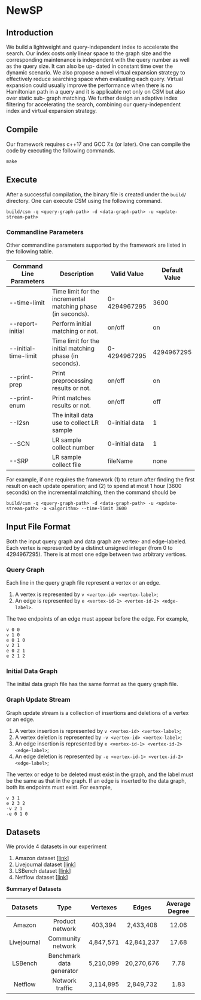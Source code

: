 # NewSP
## Introduction

We build a lightweight and query-independent index to accelerate the search. Our index costs only linear space to the graph size and the corresponding maintenance is independent with the query number as well as the query size. It can also be up- dated in constant time over the dynamic scenario. We also propose a novel virtual expansion strategy to effectively reduce searching space when evaluating each query. Virtual expansion could usually improve the performance when there is no Hamiltonian path in a query and it is applicable not only on CSM but also over static sub- graph matching. We further design an adaptive index filtering for accelerating the search, combining our query-independent index and virtual expansion strategy.

## Compile

Our framework requires c++17 and GCC 7.x (or later). One can compile the code by executing the following commands. 

```shell
make
```

## Execute

After a successful compilation, the binary file is created under the `build/` directory. One can execute CSM using the following command.

```shell
build/csm -q <query-graph-path> -d <data-graph-path> -u <update-stream-path> 
```


### Commandline Parameters

Other commandline parameters supported by the framework are listed in the following table.

| Command Line Parameters | Description                                                     | Valid Value      | Default Value |
|-------------------------|-----------------------------------------------------------------|------------------|---------------|
| --time-limit            | Time limit for the incremental matching phase (in seconds).     | 0-4294967295     | 3600          |
| --report-initial        | Perform initial matching or not.                                | on/off           | on            |
| --initial-time-limit    | Time limit for the initial matching phase (in seconds).         | 0-4294967295     | 4294967295    |
| --print-prep            | Print preprocessing results or not.                             | on/off           | on            |
| --print-enum            | Print matches results or not.                                   | on/off           | off           |
| --I2sn                  | The initail data use to collect LR sample                       | 0-initial data   | 1             |
| --SCN                   | LR sample collect number                                        | 0-initial data   | 1             |
| --SRP                   | LR sample collect file                                          | fileName         | none          |

For example, if one requires the framework (1) to return after finding the first result on each update operation; and (2) to spend at most 1 hour (3600 seconds) on the incremental matching, then the command should be

```shell
build/csm -q <query-graph-path> -d <data-graph-path> -u <update-stream-path> -a <algorithm> --time-limit 3600
```

## Input File Format
Both the input query graph and data graph are vertex- and edge-labeled. Each vertex is represented by a distinct unsigned integer (from 0 to 4294967295). There is at most one edge between two arbitrary vertices. 

### Query Graph

Each line in the query graph file represent a vertex or an edge.

1. A vertex is represented by `v <vertex-id> <vertex-label>`;
2. An edge is represented by `e <vertex-id-1> <vertex-id-2> <edge-label>`.

The two endpoints of an edge must appear before the edge. For example, 

```
v 0 0
v 1 0
e 0 1 0
v 2 1
e 0 2 1
e 2 1 2
```

### Initial Data Graph

The initial data graph file has the same format as the query graph file.

### Graph Update Stream

Graph update stream is a collection of insertions and deletions of a vertex or an edge.

1. A vertex insertion is represented by `v <vertex-id> <vertex-label>`;
2. A vertex deletion is represented by `-v <vertex-id> <vertex-label>`;
3. An edge insertion is represented by `e <vertex-id-1> <vertex-id-2> <edge-label>`;
4. An edge deletion is represented by `-e <vertex-id-1> <vertex-id-2> <edge-label>`;

The vertex or edge to be deleted must exist in the graph, and the label must be the same as that in the graph. If an edge is inserted to the data graph, both its endpoints must exist. For example,

```
v 3 1
e 2 3 2
-v 2 1
-e 0 1 0
```

##  Datasets

We provide 4 datasets in our experiment 

1. Amazon dataset        [[link](https://snap.stanford.edu/data/com-Amazon.html)]
2. Livejournal dataset   [[link](https://snap.stanford.edu/data/soc-LiveJournal1.html)]
3. LSBench dataset       [[link](https://code.google.com/archive/p/lsbench/)]
4. Netflow dataset       [[link](https://catalog.caida.org/dataset/passive\_2013\_pcap)]



**Summary of Datasets**

| **Datasets** |         **Type**        | **Vertexes** |  **Edges**  | **Average Degree** |
| :----------: |    :-----------------:  | :----------: | :---------: | :----------------: |
|    Amazon    |     Product network     |    403,394   |  2,433,408  |       12.06        |
|  Livejournal |    Community network    |   4,847,571  | 42,841,237  |       17.68        |
|   LSBench    | Benchmark data generator|   5,210,099  | 20,270,676  |       7.78         |
|   Netflow    |     Network traffic     |   3,114,895  |  2,849,732  |       1.83         |

